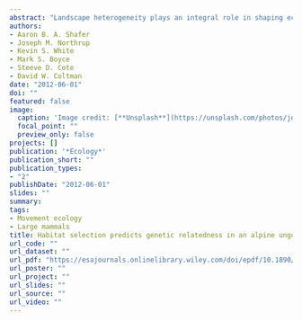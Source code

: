 ```yaml
---
abstract: "Landscape heterogeneity plays an integral role in shaping ecological and evolutionary processes. Despite links between the two disciplines, ecologists and population geneticists have taken different approaches to evaluating habitat selection, animal movement, and gene flow across the landscape. Ecologists commonly use statistical models such as resource selection functions (RSFs) to identify habitat features disproportionately selected by animals, whereas population genetic approaches model genetic differentiation according to the distribution of habitat variables. We combined ecological and genetic approaches by using RSFs to predict genetic relatedness across a heterogeneous landscape. We constructed sex‐ and season‐specific resistance surfaces based on RSFs estimated using data from 102 GPS (global positioning system) radio‐collared mountain goats (Oreamnos americanus) in southeast Alaska, USA. Based on mountain goat ecology, we hypothesized that summer and male surfaces would be the best predictors of relatedness. All individuals were genotyped at 22 microsatellite loci, which we used to estimate genetic relatedness. Summer resistance surfaces derived from RSFs were the best predictors of genetic relatedness, and winter models the poorest. Mountain goats generally selected for areas close to escape terrain and with a high heat load (a metric related to vegetative productivity and snow depth), while avoiding valleys. Male‐ and female‐specific surfaces were similar, except for winter, for which male habitat selection better predicted genetic relatedness. The null models of isolation‐by‐distance and barrier only outperformed the winter models. This study merges high‐resolution individual locations through GPS telemetry and genetic data, that can be used to validate and parameterize landscape genetics models, and further elucidates the relationship between landscape heterogeneity and genetic differentiation."
authors:
- Aaron B. A. Shafer
- Joseph M. Northrup
- Kevin S. White
- Mark S. Boyce
- Steeve D. Cote
- David W. Coltman
date: "2012-06-01"
doi: ""
featured: false
image:
  caption: 'Image credit: [**Unsplash**](https://unsplash.com/photos/jdD8gXaTZsc)'
  focal_point: ""
  preview_only: false
projects: []
publication: '*Ecology*'
publication_short: ""
publication_types:
- "2"
publishDate: "2012-06-01"
slides: ""
summary:
tags:
- Movement ecology
- Large mammals
title: Habitat selection predicts genetic relatedness in an alpine ungulate
url_code: ""
url_dataset: ""
url_pdf: "https://esajournals.onlinelibrary.wiley.com/doi/epdf/10.1890/11-0815.1"
url_poster: ""
url_project: ""
url_slides: ""
url_source: ""
url_video: ""
---
```



